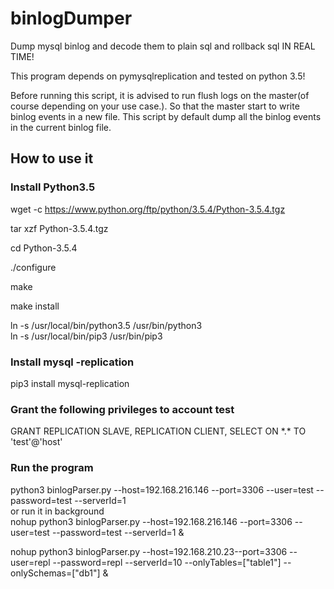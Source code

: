 # binlogDumper
Dump mysql binlog and decode them to plain sql and rollback sql IN REAL TIME!

This program depends on pymysqlreplication and tested on python 3.5!

Before running this script, it is advised to run flush logs on the master(of course depending on your use case.). So that the master start to write binlog events in a new file. This script by default dump all the binlog events in the current binlog file.

## How to use it

### Install Python3.5

wget -c https://www.python.org/ftp/python/3.5.4/Python-3.5.4.tgz

tar xzf Python-3.5.4.tgz

cd Python-3.5.4

./configure

make

make install

ln -s /usr/local/bin/python3.5 /usr/bin/python3 <br>
ln -s /usr/local/bin/pip3 /usr/bin/pip3
### Install mysql -replication
pip3 install mysql-replication
### Grant the following privileges to account test
GRANT REPLICATION SLAVE, REPLICATION CLIENT, SELECT ON \*.\* TO 'test'@'host'
### Run the program
python3  binlogParser.py --host=192.168.216.146 --port=3306 --user=test --password=test --serverId=1 <br>
or run it in background <br>
nohup python3  binlogParser.py --host=192.168.216.146 --port=3306 --user=test --password=test --serverId=1 &  

nohup python3 binlogParser.py --host=192.168.210.23--port=3306 --user=repl --password=repl --serverId=10 --onlyTables=["table1"] --onlySchemas=["db1"] &
